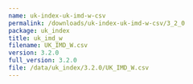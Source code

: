 ```yaml
---
name: uk-index-uk-imd-w-csv
permalink: /downloads/uk-index-uk-imd-w-csv/3_2_0
package: uk_index
title: uk_imd_w
filename: UK_IMD_W.csv
version: 3.2.0
full_version: 3.2.0
file: /data/uk_index/3.2.0/UK_IMD_W.csv
---
```


